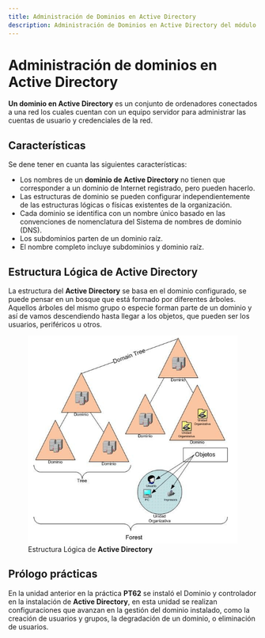 ```yaml
--- 
title: Administración de Dominios en Active Directory 
description: Administración de Dominios en Active Directory del módulo de Sistemas Operativos en red realizado por Francisco Javier Hernández Illán. 
---
```


# Administración de dominios en Active Directory

**Un dominio en Active Directory** es un conjunto de ordenadores conectados a una red los cuales cuentan con un equipo servidor para administrar las cuentas de usuario y credenciales de la red. 

## Características

Se dene tener en cuanta las siguientes características:

- Los nombres de un **dominio de Active Directory** no tienen que corresponder a un dominio de Internet registrado, pero pueden hacerlo. 
- Las estructuras de dominio se pueden configurar independientemente de las estructuras lógicas o físicas existentes de la organización. 
- Cada dominio se identifica con un nombre único basado en las convenciones de nomenclatura del Sistema de nombres de dominio (DNS). 
- Los subdominios parten de un dominio raíz. 
- El nombre completo incluye subdominios y dominio raíz.

## Estructura Lógica de Active Directory

La estructura del **Active Directory** se basa en el dominio configurado, se puede pensar en un bosque que está formado por diferentes árboles. Aquellos árboles del mismo grupo o especie forman parte de un dominio y así de vamos descendiendo hasta llegar a los objetos, que pueden ser los usuarios, periféricos u otros.

<figure>
  <img src="./imagenes/001.png"/>
  <figcaption>Estructura Lógica de <b>Active Directory</b></figcaption>
</figure>

## Prólogo prácticas

En la unidad anterior en la práctica **PT62** se instaló el Dominio y controlador en la instalación de **Active Directory**, en esta unidad se realizan configuraciones que avanzan en la gestión del dominio instalado, como la creación de usuarios y grupos, la degradación de un dominio, o eliminación de usuarios.